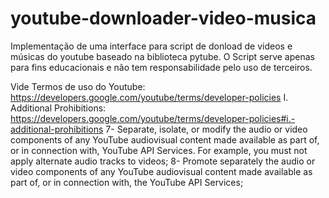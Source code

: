 # youtube-downloader-video-musica
Implementação de uma interface para script de donload de videos e músicas do youtube baseado na biblioteca pytube.
O Script serve apenas para fins educacionais e não tem responsabilidade pelo uso de terceiros.

Vide Termos de uso do Youtube: https://developers.google.com/youtube/terms/developer-policies
I. Additional Prohibitions: https://developers.google.com/youtube/terms/developer-policies#i.-additional-prohibitions
7- Separate, isolate, or modify the audio or video components of any YouTube audiovisual content made available as part of, or in connection with, YouTube API Services. For example, you must not apply alternate audio tracks to videos;
8- Promote separately the audio or video components of any YouTube audiovisual content made available as part of, or in connection with, the YouTube API Services;
